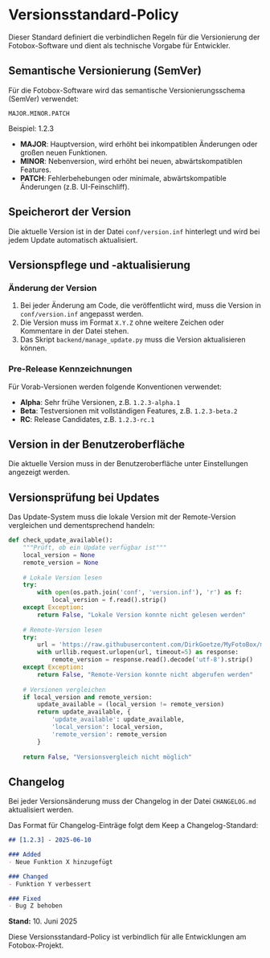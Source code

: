 # Versionsstandard-Policy

Dieser Standard definiert die verbindlichen Regeln für die Versionierung der Fotobox-Software und dient als technische Vorgabe für Entwickler.

## Semantische Versionierung (SemVer)

Für die Fotobox-Software wird das semantische Versionierungsschema (SemVer) verwendet:

    MAJOR.MINOR.PATCH

Beispiel: 1.2.3

- **MAJOR**: Hauptversion, wird erhöht bei inkompatiblen Änderungen oder großen neuen Funktionen.
- **MINOR**: Nebenversion, wird erhöht bei neuen, abwärtskompatiblen Features.
- **PATCH**: Fehlerbehebungen oder minimale, abwärtskompatible Änderungen (z.B. UI-Feinschliff).

## Speicherort der Version

Die aktuelle Version ist in der Datei `conf/version.inf` hinterlegt und wird bei jedem Update automatisch aktualisiert.

## Versionspflege und -aktualisierung

### Änderung der Version

1. Bei jeder Änderung am Code, die veröffentlicht wird, muss die Version in `conf/version.inf` angepasst werden.
2. Die Version muss im Format `X.Y.Z` ohne weitere Zeichen oder Kommentare in der Datei stehen.
3. Das Skript `backend/manage_update.py` muss die Version aktualisieren können.

### Pre-Release Kennzeichnungen

Für Vorab-Versionen werden folgende Konventionen verwendet:

- **Alpha**: Sehr frühe Versionen, z.B. `1.2.3-alpha.1`
- **Beta**: Testversionen mit vollständigen Features, z.B. `1.2.3-beta.2`
- **RC**: Release Candidates, z.B. `1.2.3-rc.1`

## Version in der Benutzeroberfläche

Die aktuelle Version muss in der Benutzeroberfläche unter Einstellungen angezeigt werden.

## Versionsprüfung bei Updates

Das Update-System muss die lokale Version mit der Remote-Version vergleichen und dementsprechend handeln:

```python
def check_update_available():
    """Prüft, ob ein Update verfügbar ist"""
    local_version = None
    remote_version = None
    
    # Lokale Version lesen
    try:
        with open(os.path.join('conf', 'version.inf'), 'r') as f:
            local_version = f.read().strip()
    except Exception:
        return False, "Lokale Version konnte nicht gelesen werden"
    
    # Remote-Version lesen
    try:
        url = 'https://raw.githubusercontent.com/DirkGoetze/MyFotoBox/main/conf/version.inf'
        with urllib.request.urlopen(url, timeout=5) as response:
            remote_version = response.read().decode('utf-8').strip()
    except Exception:
        return False, "Remote-Version konnte nicht abgerufen werden"
    
    # Versionen vergleichen
    if local_version and remote_version:
        update_available = (local_version != remote_version)
        return update_available, {
            'update_available': update_available,
            'local_version': local_version,
            'remote_version': remote_version
        }
    
    return False, "Versionsvergleich nicht möglich"
```

## Changelog

Bei jeder Versionsänderung muss der Changelog in der Datei `CHANGELOG.md` aktualisiert werden.

Das Format für Changelog-Einträge folgt dem Keep a Changelog-Standard:

```markdown
## [1.2.3] - 2025-06-10

### Added
- Neue Funktion X hinzugefügt

### Changed
- Funktion Y verbessert

### Fixed
- Bug Z behoben
```

**Stand:** 10. Juni 2025

Diese Versionsstandard-Policy ist verbindlich für alle Entwicklungen am Fotobox-Projekt.

